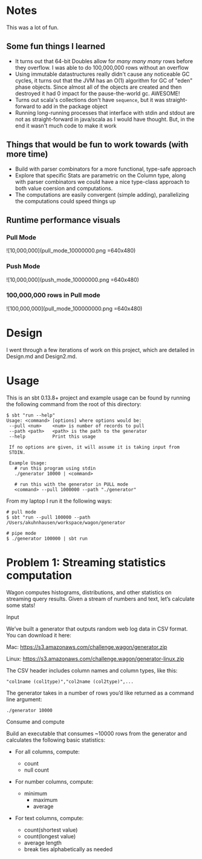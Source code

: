 # Notes

This was a lot of fun.

## Some fun things I learned

  - It turns out that 64-bit Doubles allow for *many* *many* *many* rows before
    they overflow. I was able to do 100,000,000 rows without an overflow
  - Using immutable datastructures really didn't cause any noticeable GC
    cycles, it turns out that the JVM has an O(1) algorithm for GC of "eden"
    phase objects. Since almost all of the objects are created and then
    destroyed it had 0 impact for the pause-the-world gc. AWESOME!
  - Turns out scala's collections don't have `sequence`, but it was
    straight-forward to add in the package object
  - Running long-running processes that interface with stdin and stdout are not
    as straight-forward in java/scala as I would have thought. But, in the end
    it wasn't much code to make it work

## Things that would be fun to work towards (with more time)

  - Build with parser combinators for a more functional, type-safe approach
  - Explore that specific Stats are parametric on the Column type, along with
    parser combinators we could have a nice type-class approach to both value
    coersion and computations.
  - The computations are easily convergent (simple adding), parallelizing the
    computations could speed things up

## Runtime performance visuals

### Pull Mode

![10,000,000](pull_mode_10000000.png =640x480)

### Push Mode

![10,000,000](push_mode_10000000.png =640x480)

### 100,000,000 rows in Pull mode

![100,000,000](pull_mode_100000000.png =640x480)

# Design

I went through a few iterations of work on this project, which are detailed in
Design.md and Design2.md.

# Usage

This is an sbt 0.13.8+ project and example usage can be found by running the
following command from the root of this directory:

```
$ sbt "run --help"
Usage: <command> [options] where options would be:
 --pull <num>    <num> is number of records to pull
 --path <path>   <path> is the path to the generator
 --help          Print this usage

 If no options are given, it will assume it is taking input from
 STDIN.

 Example Usage:
   # run this program using stdin
   ./generator 10000 | <command>

   # run this with the generator in PULL mode
   <command> --pull 1000000 --path "./generator"
```

From my laptop I run it the following ways:

```
# pull mode
$ sbt "run --pull 100000 --path /Users/akuhnhausen/workspace/wagon/generator

# pipe mode
$ ./generator 100000 | sbt run
```

# Problem 1: Streaming statistics computation

Wagon computes histograms, distributions, and other statistics on streaming query results. Given a stream of numbers and text, let’s calculate some stats!

Input

We’ve built a generator that outputs random web log data in CSV format. You can download it here:

Mac: https://s3.amazonaws.com/challenge.wagon/generator.zip

Linux: https://s3.amazonaws.com/challenge.wagon/generator-linux.zip

The CSV header includes column names and column types, like this:

`"col1name (col1type)","col2name (col2type)",...`

The generator takes in a number of rows you’d like returned as a command line argument:

`./generator 10000`

Consume and compute

Build an executable that consumes ~10000 rows from the generator and calculates the following basic statistics:

* For all columns, compute:
	* count
	* null count

* For number columns, compute:
  - minimum
	- maximum
	- average

* For text columns, compute:
	* count(shortest value)
	* count(longest value)
	* average length
	* break ties alphabetically as needed
